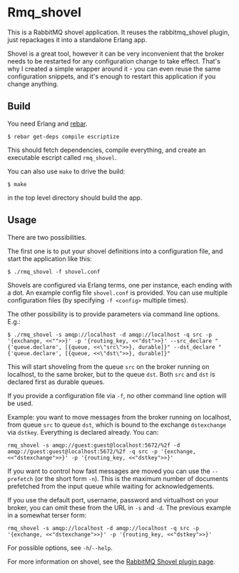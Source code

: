 Rmq_shovel
==========

This is a RabbitMQ shovel application. It reuses the rabbitmq_shovel plugin, just repackages it into a standalone Erlang app.

Shovel is a great tool, however it can be very inconvenient that the broker needs to be restarted for any configuration change to take effect. That's why I created a simple wrapper around it - you can even reuse the same configuration snippets, and it's enough to restart this application if you change anything.

Build
-----
You need Erlang and [rebar](https://github.com/basho/rebar).

    $ rebar get-deps compile escriptize

This should fetch dependencies, compile everything, and create an executable escript called `rmq_shovel`.

You can also use `make` to drive the build:

    $ make

in the top level directory should build the app.

Usage
-----
There are two possibilities.

The first one is to put your shovel definitions into a configuration file, and start the application like this:

    $ ./rmq_shovel -f shovel.conf

Shovels are configured via Erlang terms, one per instance, each ending with a dot. An example config file `shovel.conf` is provided. You can use multiple configuration files (by specifying `-f <config>` multiple times).

The other possibility is to provide parameters via command line options. E.g.:

    $ ./rmq_shovel -s amqp://localhost -d amqp://localhost -q src -p '{exchange, <<"">>}' -p '{routing_key, <<"dst">>}' --src_declare "{'queue.declare', [{queue, <<\"src\">>}, durable]}" --dst_declare "{'queue.declare', [{queue, <<\"dst\">>}, durable]}"

This will start shoveling from the queue `src` on the broker running on localhost, to the same broker, but to the queue `dst`. Both `src` and `dst` is declared first as durable queues.

If you provide a configuration file via `-f`, no other command line option will be used.

Example: you want to move messages from the broker running on localhost, from queue `src` to queue `dst`, which is bound to the exchange `dstexchange` via `dstkey`. Everything is declared already. You can:

    rmq_shovel -s amqp://guest:guest@localhost:5672/%2f -d amqp://guest:guest@localhost:5672/%2f -q src -p '{exchange, <<"dstexchange">>}' -p '{routing_key, <<"dstkey">>}'

If you want to control how fast messages are moved you can use the `--prefetch` (or the short form `-n`). This is the maximum number of documents prefetched from the input queue while waiting for acknowledgements.

If you use the default port, username, password and virtualhost on your broker, you can omit these from the URL in `-s` and `-d`. The previous example in a somewhat terser form:

    rmq_shovel -s amqp://localhost -d amqp://localhost -q src -p '{exchange, <<"dstexchange">>}' -p '{routing_key, <<"dstkey">>}'

For possible options, see `-h`/`--help`.

For more information on shovel, see the [RabbitMQ Shovel plugin page](http://www.rabbitmq.com/shovel.html).
